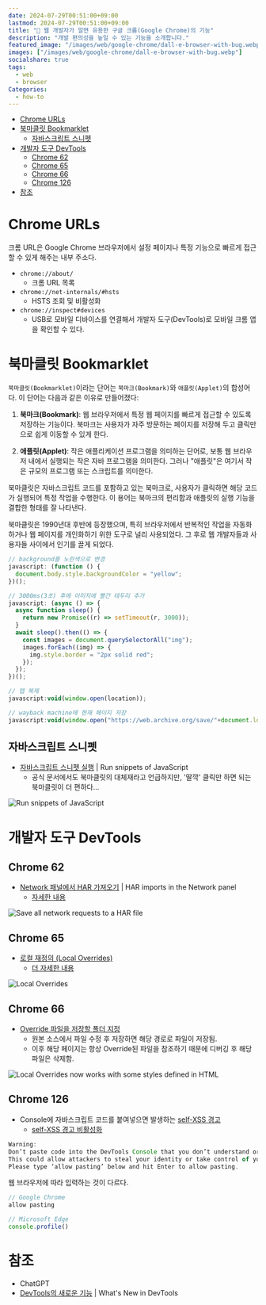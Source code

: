 ```yaml
---
date: 2024-07-29T00:51:00+09:00
lastmod: 2024-07-29T00:51:00+09:00
title: "👾 웹 개발자가 알면 유용한 구글 크롬(Google Chrome)의 기능"
description: "개발 편의성을 높일 수 있는 기능을 소개합니다."
featured_image: "/images/web/google-chrome/dall-e-browser-with-bug.webp"
images: ["/images/web/google-chrome/dall-e-browser-with-bug.webp"]
socialshare: true
tags:
  - web
  - browser
Categories:
  - how-to
---
```


- [Chrome URLs](#chrome-urls)
- [북마클릿 Bookmarklet](#북마클릿-bookmarklet)
  - [자바스크립트 스니펫](#자바스크립트-스니펫)
- [개발자 도구 DevTools](#개발자-도구-devtools)
  - [Chrome 62](#chrome-62)
  - [Chrome 65](#chrome-65)
  - [Chrome 66](#chrome-66)
  - [Chrome 126](#chrome-126)
- [참조](#참조)

# Chrome URLs

크롬 URL은 Google Chrome 브라우저에서 설정 페이지나 특정 기능으로 빠르게 접근할 수 있게 해주는 내부 주소다.

- `chrome://about/`
  - 크롬 URL 목록
- `chrome://net-internals/#hsts`
  - HSTS 조회 및 비활성화
- `chrome://inspect#devices`
  - USB로 모바일 디바이스를 연결해서 개발자 도구(DevTools)로 모바일 크롬 앱을 확인할 수 있다.

# 북마클릿 Bookmarklet

`북마클릿(Bookmarklet)`이라는 단어는 `북마크(Bookmark)`와 `애플릿(Applet)`의 합성어다.
이 단어는 다음과 같은 이유로 만들어졌다:

1. **북마크(Bookmark)**:
  웹 브라우저에서 특정 웹 페이지를 빠르게 접근할 수 있도록 저장하는 기능이다.
  북마크는 사용자가 자주 방문하는 페이지를 저장해 두고 클릭만으로 쉽게 이동할 수 있게 한다.

2. **애플릿(Applet)**:
   작은 애플리케이션 프로그램을 의미하는 단어로,
   보통 웹 브라우저 내에서 실행되는 작은 자바 프로그램을 의미한다.
   그러나 "애플릿"은 여기서 작은 규모의 프로그램 또는 스크립트를 의미한다.

북마클릿은 자바스크립트 코드를 포함하고 있는 북마크로,
사용자가 클릭하면 해당 코드가 실행되어 특정 작업을 수행한다.
이 용어는 북마크의 편리함과 애플릿의 실행 기능을 결합한 형태를 잘 나타낸다.

북마클릿은 1990년대 후반에 등장했으며,
특히 브라우저에서 반복적인 작업을 자동화하거나 웹 페이지를 개인화하기 위한 도구로 널리 사용되었다.
그 후로 웹 개발자들과 사용자들 사이에서 인기를 끌게 되었다.

```js
// background를 노란색으로 변경
javascript: (function () {
  document.body.style.backgroundColor = "yellow";
})();
```

```js
// 3000ms(3초) 후에 이미지에 빨간 테두리 추가
javascript: (async () => {
  async function sleep() {
    return new Promise((r) => setTimeout(r, 3000));
  }
  await sleep().then(() => {
    const images = document.querySelectorAll("img");
    images.forEach((img) => {
      img.style.border = "2px solid red";
    });
  });
})();
```

```js
// 탭 복제
javascript:void(window.open(location));
```

```js
// wayback machine에 현재 페이지 저장
javascript:void(window.open("https://web.archive.org/save/"+document.location.href));
```

## 자바스크립트 스니펫

- [자바스크립트 스니펫 실행](https://goo.gle/devtools-snippets) | Run snippets of JavaScript
  - 공식 문서에서도 북마클릿의 대체재라고 언급하지만,
    '딸깍' 클릭만 하면 되는 북마클릿이 더 편하다...

![Run snippets of JavaScript](https://developer.chrome.com/static/docs/devtools/javascript/snippets/image/the-devtools-documentatio-b98254f550319_856.png)

# 개발자 도구 DevTools

## Chrome 62

- [Network 패널에서 HAR 가져오기](https://developer.chrome.com/blog/new-in-devtools-62?hl=ko#har-imports) | HAR imports in the Network panel
  - [자세한 내용](https://developer.chrome.com/docs/devtools/network/reference?hl=ko#export)

![Save all network requests to a HAR file](https://developer.chrome.com/static/docs/devtools/network/reference/image/selecting-save-as-har-c-543367c2a7051_856.png)

## Chrome 65

- [로컬 재정의 (Local Overrides)](https://developer.chrome.com/blog/new-in-devtools-65?hl=ko#overrides)
  - [더 자세한 내용](https://developer.chrome.com/docs/devtools/overrides?hl=ko)

![Local Overrides](https://developer.chrome.com/static/blog/new-in-devtools-65/image/persisting-css-change-ac-3da090318c534.gif)

## Chrome 66

- [Override 파일을 저장할 폴더 지정](https://developer.chrome.com/blog/new-in-devtools-66?hl=ko#overrides)
  - 원본 소스에서 파일 수정 후 저장하면 해당 경로로 파일이 저장됨.
  - 이후 해당 페이지는 항상 Override된 파일을 참조하기 때문에 디버깅 후 해당 파일은 삭제함.

![Local Overrides now works with some styles defined in HTML](https://developer.chrome.com/static/blog/new-in-devtools-66/image/an-example-styles-define-a24be5796e36a_856.png)

## Chrome 126

- Console에 자바스크립트 코드를 붙여넣으면 발생하는 [self-XSS 경고](https://developer.chrome.com/blog/self-xss)
  - [self-XSS 경고 비활성화](https://developer.chrome.com/blog/new-in-devtools-126#self-xss-flag)

```js
Warning:
Don’t paste code into the DevTools Console that you don’t understand or haven’t reviewed yourself.
This could allow attackers to steal your identity or take control of your computer.
Please type ‘allow pasting’ below and hit Enter to allow pasting.
```

웹 브라우저에 따라 입력하는 것이 다르다.

```js
// Google Chrome
allow pasting
```

```js
// Microsoft Edge
console.profile()
```

# 참조

- ChatGPT
- [DevTools의 새로운 기능](https://developer.chrome.com/docs/devtools/news?hl=ko) | What's New in DevTools
